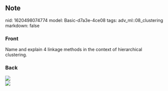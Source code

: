 ## Note
nid: 1620498074774
model: Basic-d7a3e-4ce08
tags: adv_ml::08_clustering
markdown: false

### Front
Name and explain 4 linkage methods in the context of hierarchical clustering.

### Back
<div><img src="12Qo9ezWv8KRs8zRMKxh.png"></div>
<div><img src="137Cmij89B1D5vvNh58X.png"></div>
